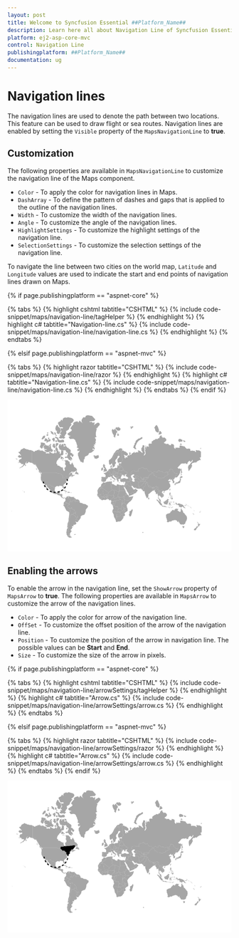 ```yaml
---
layout: post
title: Welcome to Syncfusion Essential ##Platform_Name##
description: Learn here all about Navigation Line of Syncfusion Essential ##Platform_Name## widgets based on HTML5 and jQuery.
platform: ej2-asp-core-mvc
control: Navigation Line
publishingplatform: ##Platform_Name##
documentation: ug
---
```


# Navigation lines

The navigation lines are used to denote the path between two locations. This feature can be used to draw flight or sea routes. Navigation lines are enabled by setting the `Visible` property of the `MapsNavigationLine` to **true**.

## Customization

The following properties are available in `MapsNavigationLine` to customize the navigation line of the Maps component.

* `Color` - To apply the color for navigation lines in Maps.
* `DashArray` - To define the pattern of dashes and gaps that is applied to the outline of the navigation lines.
* `Width` - To customize the width of the navigation lines.
* `Angle` - To customize the angle of the navigation lines.
* `HighlightSettings` - To customize the highlight settings of the navigation line.
* `SelectionSettings` - To customize the selection settings of the navigation line.

To navigate the line between two cities on the world map, `Latitude` and `Longitude` values are used to indicate the start and end points of navigation lines drawn on Maps.

{% if page.publishingplatform == "aspnet-core" %}

{% tabs %}
{% highlight cshtml tabtitle="CSHTML" %}
{% include code-snippet/maps/navigation-line/tagHelper %}
{% endhighlight %}
{% highlight c# tabtitle="Navigation-line.cs" %}
{% include code-snippet/maps/navigation-line/navigation-line.cs %}
{% endhighlight %}
{% endtabs %}

{% elsif page.publishingplatform == "aspnet-mvc" %}

{% tabs %}
{% highlight razor tabtitle="CSHTML" %}
{% include code-snippet/maps/navigation-line/razor %}
{% endhighlight %}
{% highlight c# tabtitle="Navigation-line.cs" %}
{% include code-snippet/maps/navigation-line/navigation-line.cs %}
{% endhighlight %}
{% endtabs %}
{% endif %}



![Maps with navigation line](./images/Navigationline/navigation-line.PNG)

## Enabling the arrows

To enable the arrow in the navigation line, set the `ShowArrow` property of `MapsArrow` to **true**. The following properties are available in `MapsArrow` to customize the arrow of the navigation lines.

* `Color` - To apply the color for arrow of the navigation line.
* `OffSet` - To customize the offset position of the arrow of the navigation line.
* `Position` - To customize the position of the arrow in navigation line. The possible values can be **Start** and **End**.
* `Size` - To customize the size of the arrow in pixels.

{% if page.publishingplatform == "aspnet-core" %}

{% tabs %}
{% highlight cshtml tabtitle="CSHTML" %}
{% include code-snippet/maps/navigation-line/arrowSettings/tagHelper %}
{% endhighlight %}
{% highlight c# tabtitle="Arrow.cs" %}
{% include code-snippet/maps/navigation-line/arrowSettings/arrow.cs %}
{% endhighlight %}
{% endtabs %}

{% elsif page.publishingplatform == "aspnet-mvc" %}

{% tabs %}
{% highlight razor tabtitle="CSHTML" %}
{% include code-snippet/maps/navigation-line/arrowSettings/razor %}
{% endhighlight %}
{% highlight c# tabtitle="Arrow.cs" %}
{% include code-snippet/maps/navigation-line/arrowSettings/arrow.cs %}
{% endhighlight %}
{% endtabs %}
{% endif %}



![Enabling the arrow](./images/Navigationline/arrow.PNG)